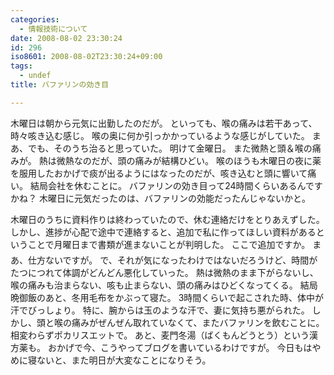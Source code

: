 ```yaml
---
categories:
  - 情報技術について
date: 2008-08-02 23:30:24
id: 296
iso8601: 2008-08-02T23:30:24+09:00
tags:
  - undef
title: バファリンの効き目

---
```


木曜日は朝から元気に出勤したのだが。
といっても、喉の痛みは若干あって、時々咳き込む感じ。
喉の奥に何か引っかかっているような感じがしていた。
まあ、でも、そのうち治ると思っていた。
明けて金曜日。
また微熱と頭＆喉の痛みが。
熱は微熱なのだが、頭の痛みが結構ひどい。
喉のほうも木曜日の夜に薬を服用したおかげで痰が出るようにはなったのだが、咳き込むと頭に響いて痛い。
結局会社を休むことに。
バファリンの効き目って24時間くらいあるんですかね？
木曜日に元気だったのは、バファリンの効能だったんじゃないかと。


木曜日のうちに資料作りは終わっていたので、休む連絡だけをとりあえずした。
しかし、進捗が心配で途中で連絡すると、追加で私に作ってほしい資料があるということで月曜日まで書類が進まないことが判明した。
&#133;ここで追加ですか。
まあ、仕方ないですが。
で、それが気になったわけではないだろうけど、時間がたつにつれて体調がどんどん悪化していった。
熱は微熱のまま下がらないし、喉の痛みも治まらない、咳も止まらない、頭の痛みはひどくなってくる。
結局晩御飯のあと、冬用毛布をかぶって寝た。
3時間くらいで起こされた時、体中が汗でびっしょり。
特に、腕からは玉のような汗で、妻に気持ち悪がられた。
しかし、頭と喉の痛みがぜんぜん取れていなくて、またバファリンを飲むことに。相変わらずポカリスエットで。
あと、麦門冬湯（ばくもんどうとう）という漢方薬も。
おかげで今、こうやってブログを書いているわけですが。
今日もはやめに寝ないと、また明日が大変なことになりそう。
    	